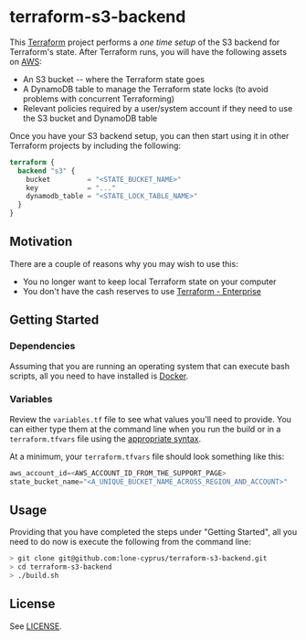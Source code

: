 # terraform-s3-backend

This [Terraform](https://www.terraform.io/) project performs a *one time setup* of the S3 backend for Terraform's state.  After Terraform runs, you will have the following assets on [AWS](https://aws.amazon.com/):

* An S3 bucket -- where the Terraform state goes
* A DynamoDB table to manage the Terraform state locks (to avoid problems with concurrent Terraforming)
* Relevant policies required by a user/system account if they need to use the S3 bucket and DynamoDB table

Once you have your S3 backend setup, you can then start using it in other Terraform projects by including the following:

```terraform
terraform {
  backend "s3" {
    bucket         = "<STATE_BUCKET_NAME>"
    key            = "..."
    dynamodb_table = "<STATE_LOCK_TABLE_NAME>"
  }
}
```

## Motivation

There are a couple of reasons why you may wish to use this:

* You no longer want to keep local Terraform state on your computer
* You don't have the cash reserves to use [Terraform - Enterprise](https://atlas.hashicorp.com/terraform/start)

## Getting Started

### Dependencies

Assuming that you are running an operating system that can execute bash scripts, all you need to have installed is [Docker](https://www.docker.com/).

### Variables

Review the `variables.tf` file to see what values you'll need to provide.  You can either type them at the command line when you run the build or in a `terraform.tfvars` file using the [appropriate syntax](https://www.terraform.io/intro/getting-started/variables.html).

At a minimum, your `terraform.tfvars` file should look something like this:

```terraform
aws_account_id=<AWS_ACCOUNT_ID_FROM_THE_SUPPORT_PAGE>
state_bucket_name="<A_UNIQUE_BUCKET_NAME_ACROSS_REGION_AND_ACCOUNT>"
```

## Usage
Providing that you have completed the steps under "Getting Started", all you need to do now is execute the following from the command line:

```bash
> git clone git@github.com:lone-cyprus/terraform-s3-backend.git
> cd terraform-s3-backend
> ./build.sh
```

## License
See [LICENSE](LICENSE).
